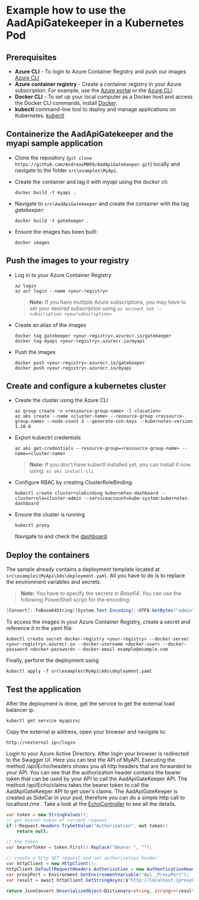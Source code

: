 # Example how to use the AadApiGatekeeper in a Kubernetes Pod

## Prerequisites

* **Azure CLI** - To login to Azure Container Registry and push our images [Azure CLI](https://docs.microsoft.com/en-us/cli/azure/install-azure-cli?view=azure-cli-latest)
* **Azure container registry** - Create a container registry in your Azure subscription. For example, use the [Azure portal](container-registry-get-started-portal.md) or the [Azure CLI](container-registry-get-started-azure-cli.md).
* **Docker CLI** - To set up your local computer as a Docker host and access the Docker CLI commands, install [Docker](https://docs.docker.com/engine/installation/).
* **kubectl** command-line tool to deploy and manage applications on Kubernetes. [kubectl](https://kubernetes.io/docs/tasks/tools/install-kubectl/)

## Containerize the AadApiGatekeeper and the myapi sample application

* Clone the repository (`git clone https://github.com/AndreasM009/AadApiGatekeeper.git`) locally and navigate to the folder `src\examples\MyApi`.
* Create the container and tag it with *myapi* using the docker cli:

    ```docker
    docker build -t myapi .
    ```

* Navigate to `src\AadApiGatekeeper` and create the container with the tag *gatekeeper*:

    ```docker
    docker build -t gatekeeper .
    ```

* Ensure the images has been built:

    ```docker
    docker images
    ```

## Push the images to your registry

* Log in to your Azure Container Registry

    ```docker
    az login
    az acr login --name <your-registry>
    ```
    > **Note:** If you have multiple Azure subscriptions, you may have to set your desired subscription using
    > `az account set --subscription <yoursubscription>`

* Create an alias of the images

    ```docker
    docker tag gatekeeper <your-registry>.azurecr.io/gatekeeper
    docker tag myapi <your-registry>.azurecr.io/myapi
    ```
* Push the images

    ```docker
    docker push <your-registry>.azurecr.io/gatekeeper
    docker push <your-registry>.azurecr.io/myapi
    ```

## Create and configure a kubernetes cluster

* Create the cluster using the Azure CLI

    ```docker
    az group create -n <ressource-group-name> -l <location>
    az aks create --name <cluster-name> --resource-group <ressource-group-name> --node-count 3 --generate-ssh-keys --kubernetes-version 1.10.6
    ```
* Export kubectrl credentials

    ```docker
    az aks get-credentials --resource-group=<ressource-group-name> --name=<cluster-name>
    ```
    > **Note:** If you don't have kubectl installed yet, you can install it now using: `az aks install-cli`

* Configure RBAC by creating ClusterRoleBinding:

    ```docker
    kubectl create clusterrolebinding kubernetes-dashboard --clusterrole=cluster-admin --serviceaccount=kube-system:kubernetes-dashboard
    ```
* Ensure the cluster is running

    ```docker
    kubectl proxy
    ```
    Navigate to and check the [dashboard](http://localhost:8001/api/v1/namespaces/kube-system/services/kubernetes-dashboard/proxy/#!/pod?namespace=default).

## Deploy the containers

The sample already contains a deployment template located at `src\examples\MyApi\k8s\deployment.yaml`. All you have to do is to replace the environment variables and secrets. 
> **Note:** You have to specify the secrets in *Base64*. You can use the following PowerShell script for the encoding:

```PowerShell
[Convert]::ToBase64String([System.Text.Encoding]::UTF8.GetBytes("admin"))
```

To access the images in your Azure Container Registry, create a secret and reference it in the yaml file:

```docker
kubectl create secret docker-registry <your-registry> --docker-server <your-registry>.azurecr.io --docker-username <docker-user> --docker-password <docker-password> --docker-email example@example.com
```

Finally, perform the deployment using

```docker
kubectl apply -f src\examples\MyApi\k8s\deployment.yaml
```

## Test the application

After the deployment is done, get the service to get the external load balancer ip.

```
kubectl get service myapisvc
```

Copy the external ip address, open your browser and navigate to:

```
http://<external ip>/login
```

Login to your Azure Active Directory. After login your browser is redirected to the Swagger UI.
Here you can test the API of MyAPI. Executing the method /api/Echo/headers shows you all http headers that are forwarded to your API. You can see that the authorization header contains the bearer token that can be used by your API to call the AadApiGateKeeper API. 
The method /api/Echo/claims takes the bearer token to call the AadApiGateKeeper API to get user's claims. The AadApiGateKeeper is created as SideCar in your pod, therefore you can do a simple http call to localhost:<AadApiGatekeeperPort>/me . Take a look at the [EchoController](src/examples/MyApi/Controllers/EchoController.cs) to see all the details.

``` C#
var token = new StringValues();
// get bearer token of current request
if (!Request.Headers.TryGetValue("Authorization", out token))
    return null;

// the token
var bearerToken = token.First().Replace("Bearer ", "");

// create a http GET request and set authorization header
var httpClient = new HttpClient();
httpClient.DefaultRequestHeaders.Authorization = new AuthenticationHeaderValue("Bearer", bearerToken);
var proxyPort = Environment.GetEnvironmentVariable("Api__ProxyPort");
var result = await httpClient.GetStringAsync($"http://localhost:{proxyPort}/me");

return JsonConvert.DeserializeObject<Dictionary<string, string>>(result);
```